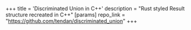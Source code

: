 +++
title = 'Discriminated Union in C++'
description = "Rust styled Result structure recreated in C++"
[params]
    repo_link = "https://github.com/tendan/discriminated_union"
+++